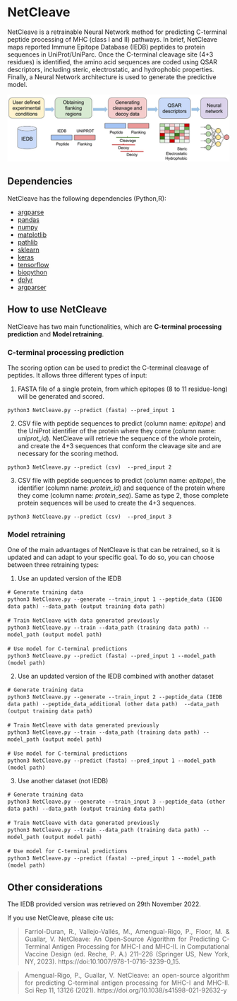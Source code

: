 # NetCleave

NetCleave is a retrainable Neural Network method for predicting C-terminal peptide processing of MHC (class I and II) pathways. In brief, NetCleave maps reported Immune Epitope Database (IEDB) peptides to protein sequences in UniProt/UniParc. Once the C-terminal cleavage site (4+3 residues) is identified, the amino acid sequences are coded using QSAR descriptors, including steric, electrostatic, and hydrophobic properties. Finally, a Neural Network architecture is used to generate the predictive model.

<p align="center">
<img src="images/figure1.png" width="600">
</p>

## Dependencies

NetCleave has the following dependencies (Python,R):

- [argparse](https://docs.python.org/3/library/argparse.html)
- [pandas](https://pandas.pydata.org/)
- [numpy](https://numpy.org/)
- [matplotlib](https://matplotlib.org/)
- [pathlib](https://docs.python.org/3/library/pathlib.html)
- [sklearn](https://scikit-learn.org/stable/)
- [keras](https://keras.io/)
- [tensorflow](https://www.tensorflow.org/)
- [biopython](https://biopython.org/)
- [dplyr](https://dplyr.tidyverse.org/)
- [argparser](https://bitbucket.org/djhshih/argparser)

## How to use NetCleave

NetCleave has two main functionalities, which are **C-terminal processing prediction** and **Model retraining**.

### C-terminal processing prediction

The scoring option can be used to predict the C-terminal cleavage of peptides. It allows three different types of input:

1. FASTA file of a single protein, from which epitopes (8 to 11 residue-long) will be generated and scored.

```
python3 NetCleave.py --predict (fasta) --pred_input 1
```

2. CSV file with peptide sequences to predict (column name: *epitope*) and the UniProt identifier of the protein where they come (column name: *uniprot_id*). NetCleave will retrieve the sequence of the whole protein, and create the 4+3 sequences that conform the cleavage site and are necessary for the scoring method.

```
python3 NetCleave.py --predict (csv)  --pred_input 2
```

3. CSV file with peptide sequences to predict (column name: *epitope*), the identifier (column name: *protein_id*) and sequence of the protein where they come (column name: *protein_seq*). Same as type 2, those complete protein sequences will be used to create the 4+3 sequences.

```
python3 NetCleave.py --predict (csv)  --pred_input 3
```

### Model retraining

One of the main advantages of NetCleave is that can be retrained, so it is updated and can adapt to your specific goal. To do so, you can choose between three retraining types:

1. Use an updated version of the IEDB

```
# Generate training data
python3 NetCleave.py --generate --train_input 1 --peptide_data (IEDB data path) --data_path (output training data path)

# Train NetCleave with data generated previously
python3 NetCleave.py --train --data_path (training data path) --model_path (output model path)

# Use model for C-terminal predictions
python3 NetCleave.py --predict (fasta) --pred_input 1 --model_path (model path)
```

2. Use an updated version of the IEDB combined with another dataset

```
# Generate training data
python3 NetCleave.py --generate --train_input 2 --peptide_data (IEDB data path) --peptide_data_additional (other data path)  --data_path (output training data path)

# Train NetCleave with data generated previously
python3 NetCleave.py --train --data_path (training data path) --model_path (output model path)

# Use model for C-terminal predictions
python3 NetCleave.py --predict (fasta) --pred_input 1 --model_path (model path)
```

3. Use another dataset (not IEDB)

```
# Generate training data
python3 NetCleave.py --generate --train_input 3 --peptide_data (other data path) --data_path (output training data path)

# Train NetCleave with data generated previously
python3 NetCleave.py --train --data_path (training data path) --model_path (output model path)

# Use model for C-terminal predictions
python3 NetCleave.py --predict (fasta) --pred_input 1 --model_path (model path)
```

## Other considerations

The IEDB provided version was retrieved on 29th November 2022.

If you use NetCleave, please cite us:

> <p align="justify"> Farriol-Duran, R., Vallejo-Vallés, M., Amengual-Rigo, P., Floor, M. & Guallar, V. NetCleave: An Open-Source Algorithm for Predicting C-Terminal Antigen Processing for MHC-I and MHC-II. in Computational Vaccine Design (ed. Reche, P. A.) 211–226 (Springer US, New York, NY, 2023). https://doi:10.1007/978-1-0716-3239-0_15.
</p>

> <p align="justify"> Amengual-Rigo, P., Guallar, V. NetCleave: an open-source algorithm for predicting C-terminal antigen processing for MHC-I and MHC-II. Sci Rep 11, 13126 (2021). https://doi.org/10.1038/s41598-021-92632-y
</p>
